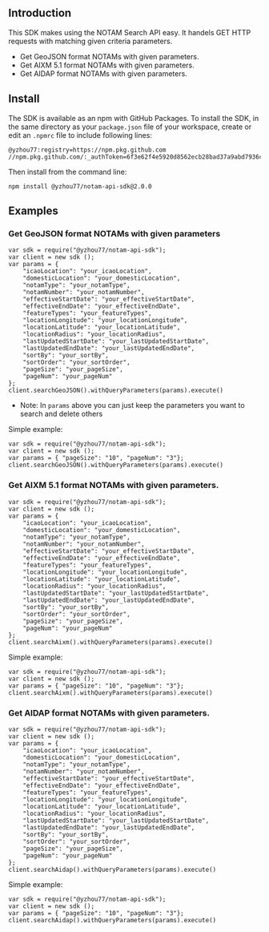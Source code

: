 ## Introduction

This SDK makes using the NOTAM Search API easy. It handels GET HTTP requests with matching given criteria parameters.

* Get GeoJSON format NOTAMs with given parameters.
* Get AIXM 5.1 format NOTAMs with given parameters.
* Get AIDAP format NOTAMs with given parameters.

## Install

The SDK is available as an npm with GitHub Packages. 
To install the SDK, in the same directory as your `package.json` file of your workspace, create or edit an `.npmrc` file to include following lines:
```
@yzhou77:registry=https://npm.pkg.github.com 
//npm.pkg.github.com/:_authToken=6f3e62f4e5920d8562ecb28bad37a9abd7936c86
```

Then install from the command line:
```
npm install @yzhou77/notam-api-sdk@2.0.0
```

## Examples

### Get GeoJSON format NOTAMs with given parameters
```
var sdk = require("@yzhou77/notam-api-sdk");
var client = new sdk ();
var params = { 
    "icaoLocation": "your_icaoLocation",
    "domesticLocation": "your_domesticLocation",
    "notamType": "your_notamType",
    "notamNumber": "your_notamNumber",
    "effectiveStartDate": "your_effectiveStartDate",
    "effectiveEndDate": "your_effectiveEndDate",
    "featureTypes": "your_featureTypes",
    "locationLongitude": "your_locationLongitude",
    "locationLatitude": "your_locationLatitude",
    "locationRadius": "your_locationRadius",
    "lastUpdatedStartDate": "your_lastUpdatedStartDate",
    "lastUpdatedEndDate": "your_lastUpdatedEndDate",
    "sortBy": "your_sortBy",
    "sortOrder": "your_sortOrder",
    "pageSize": "your_pageSize",
    "pageNum": "your_pageNum"
};
client.searchGeoJSON().withQueryParameters(params).execute()
```
* Note: In `params` above you can just keep the parameters you want to search and delete others

Simple example:
```
var sdk = require("@yzhou77/notam-api-sdk");
var client = new sdk ();
var params = { "pageSize": "10", "pageNum": "3"};
client.searchGeoJSON().withQueryParameters(params).execute()
```


### Get AIXM 5.1 format NOTAMs with given parameters.
```
var sdk = require("@yzhou77/notam-api-sdk");
var client = new sdk ();
var params = { 
    "icaoLocation": "your_icaoLocation",
    "domesticLocation": "your_domesticLocation",
    "notamType": "your_notamType",
    "notamNumber": "your_notamNumber",
    "effectiveStartDate": "your_effectiveStartDate",
    "effectiveEndDate": "your_effectiveEndDate",
    "featureTypes": "your_featureTypes",
    "locationLongitude": "your_locationLongitude",
    "locationLatitude": "your_locationLatitude",
    "locationRadius": "your_locationRadius",
    "lastUpdatedStartDate": "your_lastUpdatedStartDate",
    "lastUpdatedEndDate": "your_lastUpdatedEndDate",
    "sortBy": "your_sortBy",
    "sortOrder": "your_sortOrder",
    "pageSize": "your_pageSize",
    "pageNum": "your_pageNum"
};
client.searchAixm().withQueryParameters(params).execute()
```
Simple example:
```
var sdk = require("@yzhou77/notam-api-sdk");
var client = new sdk ();
var params = { "pageSize": "10", "pageNum": "3"};
client.searchAixm().withQueryParameters(params).execute()
```


### Get AIDAP format NOTAMs with given parameters.
```
var sdk = require("@yzhou77/notam-api-sdk");
var client = new sdk ();
var params = { 
    "icaoLocation": "your_icaoLocation",
    "domesticLocation": "your_domesticLocation",
    "notamType": "your_notamType",
    "notamNumber": "your_notamNumber",
    "effectiveStartDate": "your_effectiveStartDate",
    "effectiveEndDate": "your_effectiveEndDate",
    "featureTypes": "your_featureTypes",
    "locationLongitude": "your_locationLongitude",
    "locationLatitude": "your_locationLatitude",
    "locationRadius": "your_locationRadius",
    "lastUpdatedStartDate": "your_lastUpdatedStartDate",
    "lastUpdatedEndDate": "your_lastUpdatedEndDate",
    "sortBy": "your_sortBy",
    "sortOrder": "your_sortOrder",
    "pageSize": "your_pageSize",
    "pageNum": "your_pageNum"
};
client.searchAidap().withQueryParameters(params).execute()
```
Simple example:
```
var sdk = require("@yzhou77/notam-api-sdk");
var client = new sdk ();
var params = { "pageSize": "10", "pageNum": "3"};
client.searchAidap().withQueryParameters(params).execute()
```

